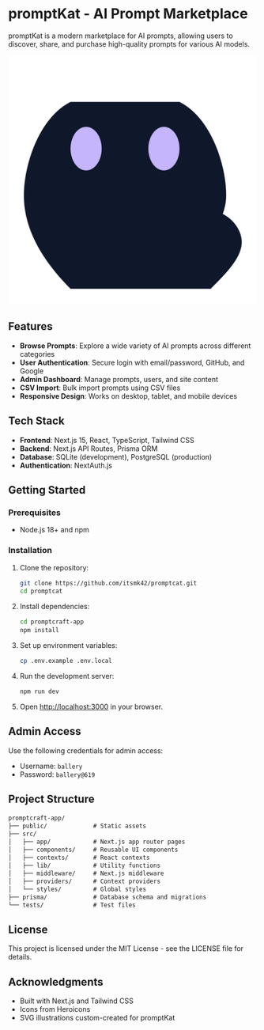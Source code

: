 # promptKat - AI Prompt Marketplace

promptKat is a modern marketplace for AI prompts, allowing users to discover, share, and purchase high-quality prompts for various AI models.

![promptKat Logo](/promptcraft-app/public/promptkat-logo.svg)

## Features

- **Browse Prompts**: Explore a wide variety of AI prompts across different categories
- **User Authentication**: Secure login with email/password, GitHub, and Google
- **Admin Dashboard**: Manage prompts, users, and site content
- **CSV Import**: Bulk import prompts using CSV files
- **Responsive Design**: Works on desktop, tablet, and mobile devices

## Tech Stack

- **Frontend**: Next.js 15, React, TypeScript, Tailwind CSS
- **Backend**: Next.js API Routes, Prisma ORM
- **Database**: SQLite (development), PostgreSQL (production)
- **Authentication**: NextAuth.js

## Getting Started

### Prerequisites

- Node.js 18+ and npm

### Installation

1. Clone the repository:
   ```bash
   git clone https://github.com/itsmk42/promptcat.git
   cd promptcat
   ```

2. Install dependencies:
   ```bash
   cd promptcraft-app
   npm install
   ```

3. Set up environment variables:
   ```bash
   cp .env.example .env.local
   ```

4. Run the development server:
   ```bash
   npm run dev
   ```

5. Open [http://localhost:3000](http://localhost:3000) in your browser.

## Admin Access

Use the following credentials for admin access:
- Username: `ballery`
- Password: `ballery@619`

## Project Structure

```
promptcraft-app/
├── public/             # Static assets
├── src/
│   ├── app/            # Next.js app router pages
│   ├── components/     # Reusable UI components
│   ├── contexts/       # React contexts
│   ├── lib/            # Utility functions
│   ├── middleware/     # Next.js middleware
│   ├── providers/      # Context providers
│   └── styles/         # Global styles
├── prisma/             # Database schema and migrations
└── tests/              # Test files
```

## License

This project is licensed under the MIT License - see the LICENSE file for details.

## Acknowledgments

- Built with Next.js and Tailwind CSS
- Icons from Heroicons
- SVG illustrations custom-created for promptKat
